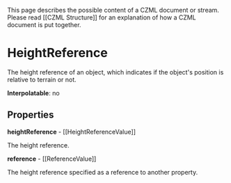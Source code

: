This page describes the possible content of a CZML document or stream.  Please read [[CZML Structure]] for an explanation of how a CZML document is put together.

# HeightReference

The height reference of an object, which indicates if the object's position is relative to terrain or not.

**Interpolatable**: no

## Properties

**heightReference** - [[HeightReferenceValue]]

The height reference.


**reference** - [[ReferenceValue]]

The height reference specified as a reference to another property.


